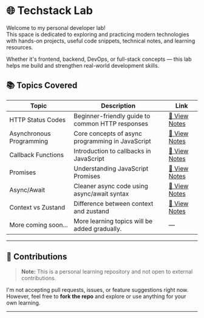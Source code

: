 # 🌐 Techstack Lab

Welcome to my personal developer lab!  
This space is dedicated to exploring and practicing modern technologies with hands-on projects, useful code snippets, technical notes, and learning resources.

Whether it's frontend, backend, DevOps, or full-stack concepts — this lab helps me build and strengthen real-world development skills.

## 📚 Topics Covered

| Topic                      | Description                                        | Link                                                                 |
|----------------------------|----------------------------------------------------|----------------------------------------------------------------------|
| HTTP Status Codes          | Beginner-friendly guide to common HTTP responses   | [📖 View Notes](./notes/http-status-codes/README.md)                 |
| Asynchronous Programming   | Core concepts of async programming in JavaScript   | [📖 View Notes](./notes/javascript/asynchronous-programming/README.md)|
| Callback Functions         | Introduction to callbacks in JavaScript            | [📖 View Notes](./notes/javascript/callback/README.md)               |
| Promises                   | Understanding JavaScript Promises                  | [📖 View Notes](./notes/javascript/promises/README.md)               |
| Async/Await                | Cleaner async code using async/await syntax        | [📖 View Notes](./notes/javascript/async-await/README.md)  
| Context vs Zustand         | Difference between context and zustand        | [📖 View Notes](./notes//React/context-vs-state-management-library/README.md)           |
| More coming soon...        | More learning topics will be added gradually.      | —                                                                    |


---

## 🚫 Contributions

> **Note:** This is a personal learning repository and not open to external contributions.

I'm not accepting pull requests, issues, or feature suggestions right now.  
However, feel free to **fork the repo** and explore or use anything for your own learning.

---

